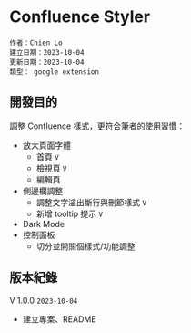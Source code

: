 # Confluence Styler 

```
作者：Chien Lo
建立日期：2023-10-04
更新日期：2023-10-04
類型： google extension
```

## 開發目的
調整 Confluence 樣式，更符合筆者的使用習慣：
- 放大頁面字體
  - 首頁 `V`
  - 檢視頁 `V`
  - 編輯頁
- 側邊欄調整
  - 調整文字溢出斷行與刪節樣式 `V`
  - 新增 tooltip 提示 `V`
- Dark Mode
- 控制面板
  - 切分並開關個樣式/功能調整

## 版本紀錄
V 1.0.0 `2023-10-04`
- 建立專案、README